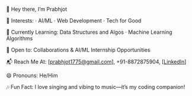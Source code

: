 👋 Hey there, I’m Prabhjot

🎯 Interests: · AI/ML · Web Development · Tech for Good

🌱 Currently Learning: Data Structures and Algos · Machine Learning Algorithms

🤝 Open to: Collaborations & AI/ML Internship Opportunities

📬 Reach Me At: [prabhjot1775@gmail.com], +91-8872875904, [[LinkedIn](https://www.linkedin.com/in/prabhjot-37197a291/)]

😄 Pronouns: He/Him

🎶 Fun Fact: I love singing and vibing to music—it’s my coding companion!

<!---
prabh385/prabh385 is a ✨ special ✨ repository because its `README.md` (this file) appears on your GitHub profile.
You can click the Preview link to take a look at your changes.
--->
